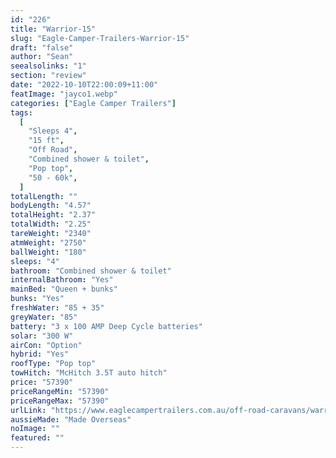 ```yaml
---
id: "226"
title: "Warrior-15"
slug: "Eagle-Camper-Trailers-Warrior-15"
draft: "false"
author: "Sean"
seealsolinks: "1"
section: "review"
date: "2022-10-10T22:00:09+11:00"
featImage: "jayco1.webp"
categories: ["Eagle Camper Trailers"]
tags:
  [
    "Sleeps 4",
    "15 ft",
    "Off Road",
    "Combined shower & toilet",
    "Pop top",
    "50 - 60k",
  ]
totalLength: ""
bodyLength: "4.57"
totalHeight: "2.37"
totalWidth: "2.25"
tareWeight: "2340"
atmWeight: "2750"
ballWeight: "180"
sleeps: "4"
bathroom: "Combined shower & toilet"
internalBathroom: "Yes"
mainBed: "Queen + bunks"
bunks: "Yes"
freshWater: "85 + 35"
greyWater: "85"
battery: "3 x 100 AMP Deep Cycle batteries"
solar: "300 W"
airCon: "Option"
hybrid: "Yes"
roofType: "Pop top"
towHitch: "McHitch 3.5T auto hitch"
price: "57390"
priceRangeMin: "57390"
priceRangeMax: "57390"
urlLink: "https://www.eaglecampertrailers.com.au/off-road-caravans/warrior-15-off-road-hybrid-caravan/#c12"
aussieMade: "Made Overseas"
noImage: ""
featured: ""
---
```

